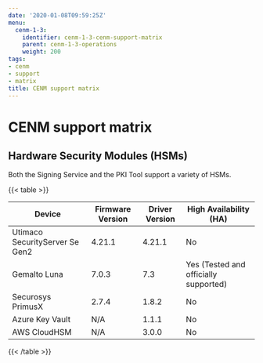 ```yaml
---
date: '2020-01-08T09:59:25Z'
menu:
  cenm-1-3:
    identifier: cenm-1-3-cenm-support-matrix
    parent: cenm-1-3-operations
    weight: 200
tags:
- cenm
- support
- matrix
title: CENM support matrix
---
```



# CENM support matrix


## Hardware Security Modules (HSMs)

Both the Signing Service and the PKI Tool support a variety of HSMs.


{{< table >}}

|Device|Firmware Version|Driver Version|High Availability (HA)|
|--------------------------------|----------------------------------|------------------|------|
|Utimaco SecurityServer Se Gen2|4.21.1|4.21.1|No|
|Gemalto Luna|7.0.3|7.3|Yes (Tested and officially supported)|
|Securosys PrimusX|2.7.4|1.8.2|No|
|Azure Key Vault|N/A|1.1.1|No|
|AWS CloudHSM|N/A|3.0.0|No|

{{< /table >}}
